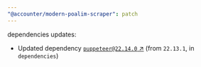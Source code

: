 ```yaml
---
"@accounter/modern-poalim-scraper": patch
---
```

dependencies updates:
  - Updated dependency [`puppeteer@22.14.0` ↗︎](https://www.npmjs.com/package/puppeteer/v/22.14.0) (from `22.13.1`, in `dependencies`)
